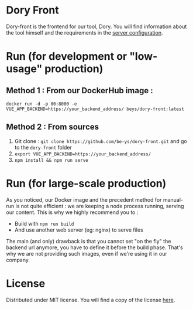 # Dory Front

Dory-front is the frontend for our tool, Dory. You will find information about the tool himself 
and the requirements in the [server configuration](https://github.com/be-ys/dory-server).

# Run (for development or "low-usage" production)

## Method 1 : From our DockerHub image :

`docker run -d -p 80:8000 -e VUE_APP_BACKEND=https://your_backend_address/ beys/dory-front:latest`

## Method 2 : From sources

1. Git clone : `git clone https://github.com/be-ys/dory-front.git` and go to the `dory-front` folder
2. `export VUE_APP_BACKEND=https://your_backend_address/`
3. `npm install && npm run serve`

# Run (for large-scale production)

As you noticed, our Docker image and the precedent method for manual-run is not quite efficient : we
are keeping a node process running, serving our content. This is why we highly recommend you to :
- Build with `npm run build`
- And use another web server (eg: nginx) to serve files

The main (and only) drawback is that you cannot set "on the fly" the backend url anymore, you have to define it 
before the build phase. That's why we are not providing such images, even if we're using it in our company.


# License

Distributed under MIT license. You will find a copy of the license [here](LICENSE).